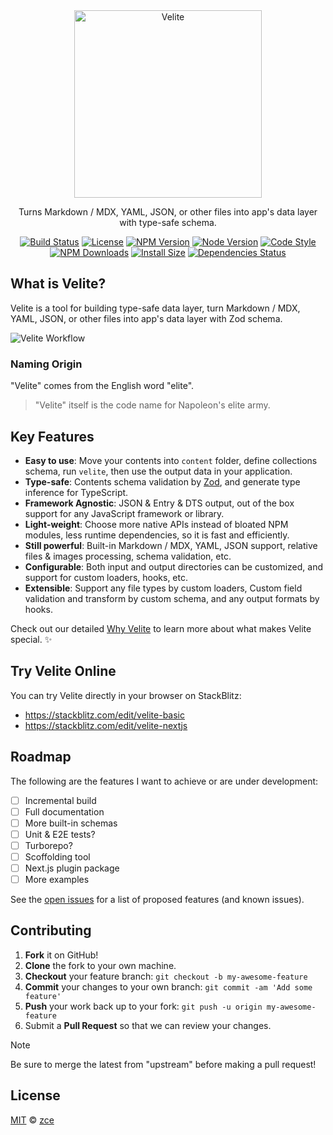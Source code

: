 <div align="center">
  <a href="https://velite.js.org">
    <picture>
      <source srcset="https://velite.js.org/assets/logo-dark.svg" media="(prefers-color-scheme: dark)">
      <img src="https://velite.js.org/assets/logo.svg" width="300 alt="Velite" title="Velite">
    </picture>
  </a>
  <p>Turns Markdown / MDX, YAML, JSON, or other files into app's data layer with type-safe schema.</p>
  <p>
    <a href="https://github.com/zce/velite/actions"><img src="https://img.shields.io/github/actions/workflow/status/zce/velite/main.yml" alt="Build Status"></a>
    <a href="https://github.com/zce/velite/blob/master/license"><img src="https://img.shields.io/github/license/zce/velite" alt="License"></a>
    <a href="https://npm.im/velite"><img src="https://img.shields.io/npm/v/velite" alt="NPM Version"></a>
    <a href="https://npm.im/velite"><img src="https://img.shields.io/node/v/velite" alt="Node Version"></a>
    <a href="https://standardjs.com"><img src="https://img.shields.io/badge/code_style-standard-brightgreen" alt="Code Style"></a>
    <br>
    <a href="https://npm.im/velite"><img src="https://img.shields.io/npm/dm/velite" alt="NPM Downloads"></a>
    <a href="https://packagephobia.com/result?p=velite"><img src="https://packagephobia.com/badge?p=velite" alt="Install Size"></a>
    <a href="https://github.com/zce/velite"><img src="https://img.shields.io/librariesio/release/npm/velite" alt="Dependencies Status"></a>
  </p>
</div>

## What is Velite?

Velite is a tool for building type-safe data layer, turn Markdown / MDX, YAML, JSON, or other files into app's data layer with Zod schema.

<picture>
  <source srcset="https://velite.js.org/assets/flow-dark.svg" media="(prefers-color-scheme: dark)">
  <img src="https://velite.js.org/assets/flow.svg" alt="Velite Workflow" title="Velite Workflow">
</picture>

### Naming Origin

"Velite" comes from the English word "elite".

> "Velite" itself is the code name for Napoleon's elite army.

## Key Features

- **Easy to use**: Move your contents into `content` folder, define collections schema, run `velite`, then use the output data in your application.
- **Type-safe**: Contents schema validation by [Zod](https://zod.dev), and generate type inference for TypeScript.
- **Framework Agnostic**: JSON & Entry & DTS output, out of the box support for any JavaScript framework or library.
- **Light-weight**: Choose more native APIs instead of bloated NPM modules, less runtime dependencies, so it is fast and efficiently.
- **Still powerful**: Built-in Markdown / MDX, YAML, JSON support, relative files & images processing, schema validation, etc.
- **Configurable**: Both input and output directories can be customized, and support for custom loaders, hooks, etc.
- **Extensible**: Support any file types by custom loaders, Custom field validation and transform by custom schema, and any output formats by hooks.

Check out our detailed [Why Velite](https://velite.js.org/guide/introduction#why-velite) to learn more about what makes Velite special. ✨

## Try Velite Online

You can try Velite directly in your browser on StackBlitz:

- https://stackblitz.com/edit/velite-basic
- https://stackblitz.com/edit/velite-nextjs

## Roadmap

The following are the features I want to achieve or are under development:

- [ ] Incremental build
- [ ] Full documentation
- [ ] More built-in schemas
- [ ] Unit & E2E tests?
- [ ] Turborepo?
- [ ] Scoffolding tool
- [ ] Next.js plugin package
- [ ] More examples

See the [open issues](https://github.com/zce/velite/issues) for a list of proposed features (and known issues).

## Contributing

1. **Fork** it on GitHub!
2. **Clone** the fork to your own machine.
3. **Checkout** your feature branch: `git checkout -b my-awesome-feature`
4. **Commit** your changes to your own branch: `git commit -am 'Add some feature'`
5. **Push** your work back up to your fork: `git push -u origin my-awesome-feature`
6. Submit a **Pull Request** so that we can review your changes.

> [!NOTE]
> Be sure to merge the latest from "upstream" before making a pull request!

## License

[MIT](license) &copy; [zce](https://zce.me)
